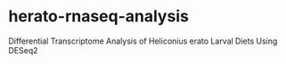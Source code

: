 # herato-rnaseq-analysis
Differential Transcriptome Analysis of Heliconius erato Larval Diets Using DESeq2
